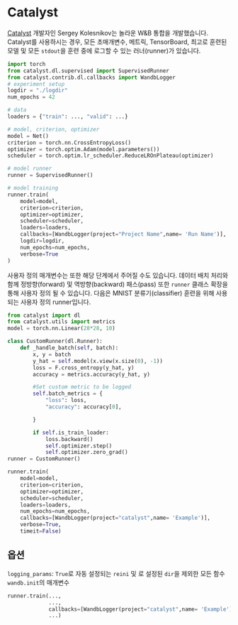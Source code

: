 # Catalyst

 [Catalyst](https://github.com/catalyst-team/catalyst) 개발자인 Sergey Kolesnikov는 놀라운 W&B 통합을 개발했습니다. Catalyst를 사용하시는 경우, 모든 초매개변수, 메트릭, TensorBoard, 최고로 훈련된 모델 및 모든 `stdout`을 훈련 중에 로그할 수 있는 러너\(runner\)가 있습니다.  


```python
import torch
from catalyst.dl.supervised import SupervisedRunner
from catalyst.contrib.dl.callbacks import WandbLogger
# experiment setup
logdir = "./logdir"
num_epochs = 42

# data
loaders = {"train": ..., "valid": ...}

# model, criterion, optimizer
model = Net()
criterion = torch.nn.CrossEntropyLoss()
optimizer = torch.optim.Adam(model.parameters())
scheduler = torch.optim.lr_scheduler.ReduceLROnPlateau(optimizer)

# model runner
runner = SupervisedRunner()

# model training
runner.train(
    model=model,
    criterion=criterion,
    optimizer=optimizer,
    scheduler=scheduler,
    loaders=loaders,
    callbacks=[WandbLogger(project="Project Name",name= 'Run Name')],
    logdir=logdir,
    num_epochs=num_epochs,
    verbose=True
)
```

 사용자 정의 매개변수는 또한 해당 단계에서 주어질 수도 있습니다. 데이터 배치 처리와 함께 정방향\(forward\) 및 역방향\(backward\) 패스\(pass\) 또한 `runner` 클래스 확장을 통해 사용자 정의 될 수 있습니다. 다음은 MNIST 분류기\(classifier\) 훈련을 위해 사용되는 사용자 정의 runner입니다.

```python
from catalyst import dl
from catalyst.utils import metrics
model = torch.nn.Linear(28*28, 10)

class CustomRunner(dl.Runner):
    def _handle_batch(self, batch):
        x, y = batch
        y_hat = self.model(x.view(x.size(0), -1))
        loss = F.cross_entropy(y_hat, y)
        accuracy = metrics.accuracy(y_hat, y)

        #Set custom metric to be logged
        self.batch_metrics = {
            "loss": loss,
            "accuracy": accuracy[0],

        }

        if self.is_train_loader:
            loss.backward()
            self.optimizer.step()
            self.optimizer.zero_grad()
runner = CustomRunner()     

runner.train(
    model=model,
    criterion=criterion,
    optimizer=optimizer,
    scheduler=scheduler,
    loaders=loaders,
    num_epochs=num_epochs,
    callbacks=[WandbLogger(project="catalyst",name= 'Example')],
    verbose=True,
    timeit=False)
```

##  **옵션**

`logging_params`: `True`로 자동 설정되는 `reini` 및 로 설정된 `dir`을 제외한 모든 함수 `wandb.init`의 매개변수

```python
runner.train(...,
             ...,
             callbacks=[WandbLogger(project="catalyst",name= 'Example'),logging_params={params}],
             ...)
```


